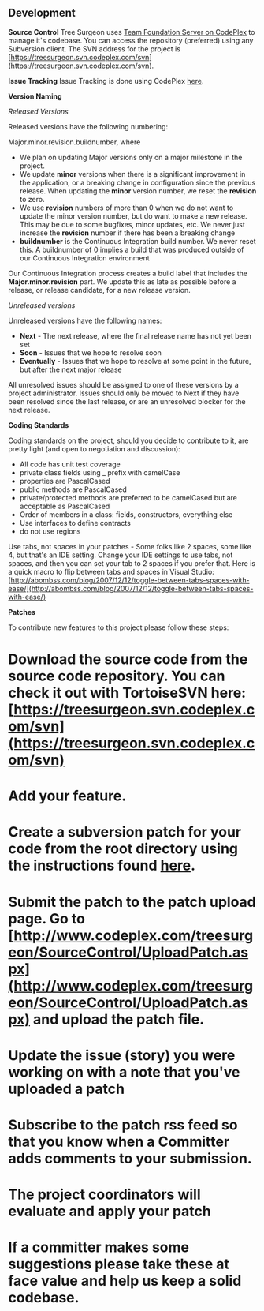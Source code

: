## Development

**Source Control**
Tree Surgeon uses [Team Foundation Server on CodePlex](http://www.codeplex.com/treesurgeon/SourceControl/ListDownloadableCommits.aspx) to manage it's codebase. You can access the repository (preferred) using any Subversion client. The SVN address for the project is [https://treesurgeon.svn.codeplex.com/svn](https://treesurgeon.svn.codeplex.com/svn).

**Issue Tracking**
Issue Tracking is done using CodePlex [here](http://www.codeplex.com/treesurgeon/WorkItem/List.aspx).

**Version Naming**

_Released Versions_

Released versions have the following numbering:

Major.minor.revision.buildnumber, where 
* We plan on updating Major versions only on a major milestone in the project. 
* We update **minor** versions when there is a significant improvement in the application, or a breaking change in configuration since the previous release. When updating the **minor** version number, we reset the **revision** to zero. 
* We use **revision** numbers of more than 0 when we do not want to update the minor version number, but do want to make a new release. This may be due to some bugfixes, minor updates, etc. We never just increase the **revision** number if there has been a breaking change 
* **buildnumber** is the Continuous Integration build number. We never reset this. A buildnumber of 0 implies a build that was produced outside of our Continuous Integration environment 

Our Continuous Integration process creates a build label that includes the **Major.minor.revision** part. We update this as late as possible before a release, or release candidate, for a new release version.

_Unreleased versions_

Unreleased versions have the following names:

* **Next** - The next release, where the final release name has not yet been set 
* **Soon** - Issues that we hope to resolve soon 
* **Eventually** - Issues that we hope to resolve at some point in the future, but after the next major release 

All unresolved issues should be assigned to one of these versions by a project administrator. Issues should only be moved to Next if they have been resolved since the last release, or are an unresolved blocker for the next release.

**Coding Standards**

Coding standards on the project, should you decide to contribute to it, are pretty light (and open to negotiation and discussion):

* All code has unit test coverage
* private class fields using _ prefix with camelCase
* properties are PascalCased
* public methods are PascalCased
* private/protected methods are preferred to be camelCased but are acceptable as PascalCased
* Order of members in a class: fields, constructors, everything else
* Use interfaces to define contracts
* do not use regions 

Use tabs, not spaces in your patches - Some folks like 2 spaces, some like 4, but that's an IDE setting. Change your IDE settings to use tabs, not spaces, and then you can set your tab to 2 spaces if you prefer that. Here is a quick macro to flip between tabs and spaces in Visual Studio: [http://abombss.com/blog/2007/12/12/toggle-between-tabs-spaces-with-ease/](http://abombss.com/blog/2007/12/12/toggle-between-tabs-spaces-with-ease/)

**Patches**

To contribute new features to this project please follow these steps:

# Download the source code from the source code repository. You can check it out with TortoiseSVN here: [https://treesurgeon.svn.codeplex.com/svn](https://treesurgeon.svn.codeplex.com/svn)
# Add your feature.
# Create a subversion patch for your code from the root directory using the instructions found [here](http://tortoisesvn.net/docs/release/TortoiseSVN_en/tsvn-dug-patch.html).
# Submit the patch to the patch upload page. Go to [http://www.codeplex.com/treesurgeon/SourceControl/UploadPatch.aspx](http://www.codeplex.com/treesurgeon/SourceControl/UploadPatch.aspx) and upload the patch file.
# Update the issue (story) you were working on with a note that you've uploaded a patch
# Subscribe to the patch rss feed so that you know when a Committer adds comments to your submission.
# The project coordinators will evaluate and apply your patch
# If a committer makes some suggestions please take these at face value and help us keep a solid codebase. 

